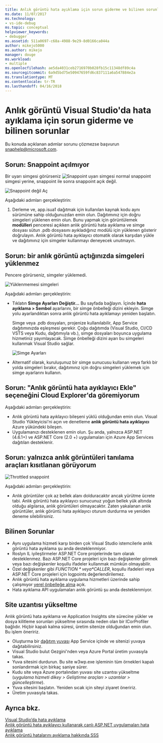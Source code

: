 ```yaml
---
title: Anlık görüntü hata ayıklama için sorun giderme ve bilinen sorunlar | Microsoft Docs
ms.date: 11/07/2017
ms.technology:
- vs-ide-debug
ms.topic: conceptual
helpviewer_keywords:
- debugger
ms.assetid: 511a0697-c68a-4988-9e29-8d0166ca044a
author: mikejo5000
ms.author: mikejo
manager: douge
ms.workload:
- multiple
ms.openlocfilehash: ae5da4031ceb2716970b028fb15c11348df89c4a
ms.sourcegitcommit: 6a9d5bd75e50947659fd6c837111a6a547884e2a
ms.translationtype: MT
ms.contentlocale: tr-TR
ms.lasthandoff: 04/16/2018
---
```

# <a name="troubleshooting-and-known-issues-for-snapshot-debugging-in-visual-studio"></a>Anlık görüntü Visual Studio'da hata ayıklama için sorun giderme ve bilinen sorunlar

Bu konuda açıklanan adımlar sorunu çözmezse başvurun snaphelp@microsoft.com.

## <a name="issue-snappoint-does-not-turn-on"></a>Sorun: Snappoint açılmıyor

Bir uyarı simgesi görürseniz ![Snappoint uyarı simgesi](../debugger/media/snapshot-troubleshooting-snappoint-warning-icon.png "Snappoint uyarı simgesi") normal snappoint simgesi yerine, snappoint ile sonra snappoint açık değil.

![Snappoint değil Aç](../debugger/media/snapshot-troubleshooting-dont-turn-on.png "Snappoint değil Aç")

Aşağıdaki adımları gerçekleştirin:

1. Derleme ve, app.isua1 dağıtmak için kullanılan kaynak kodu aynı sürümüne sahip olduğunuzdan emin olun. Dağıtımınız için doğru simgeleri yüklenen emin olun. Bunu yapmak için görüntülemek **modülleri** penceresi açıkken anlık görüntü hata ayıklama ve simge dosyası sütun .pdb dosyasını ayıkladığınız modülü için yüklenen gösterir doğrulayın. Anlık görüntü hata ayıklayıcı otomatik olarak karşıdan yükle ve dağıtımınız için simgeler kullanmayı deneyecek unutmayın.

## <a name="issue-symbols-do-not-load-when-i-open-a-snapshot"></a>Sorun: bir anlık görüntü açtığınızda simgeleri yüklenmez

Pencere görürseniz, simgeler yüklemedi.

![Yüklenmemesi simgeleri](../debugger/media/snapshot-troubleshooting-symbols-wont-load.png "yüklenmemesi semboller")

Aşağıdaki adımları gerçekleştirin:

- Tıklatın **Simge Ayarları Değiştir...** Bu sayfada bağlayın. İçinde **hata ayıklama > Sembol** ayarlarını, bir simge önbelleği dizini ekleyin. Simge yolu ayarlandıktan sonra anlık görüntü hata ayıklamayı yeniden başlatın.

   Simge veya .pdb dosyaları, projenize kullanılabilir, App Service dağıtımınızda eşleşmesi gerekir. Çoğu dağıtımda (Visual Studio, CI/CD VSTS veya Kudu, dağıtımıyla vb.), simge dosyaları boyunca uygulama hizmetiniz yayımlayacak. Simge önbelleği dizini ayarı bu simgeleri kullanmak Visual Studio sağlar.

   ![Simge Ayarları](../debugger/media/snapshot-troubleshooting-symbol-settings.png "simge ayarları")

- Alternatif olarak, kuruluşunuz bir simge sunucusu kullanan veya farklı bir yolda simgeleri bırakır, dağıtımınız için doğru simgeleri yüklemek için simge ayarlarını kullanın.

## <a name="issue-i-cannot-see-the-attach-snapshot-debugger-option-in-the-cloud-explorer"></a>Sorun: "Anlık görüntü hata ayıklayıcı Ekle" seçeneğini Cloud Explorer'da göremiyorum

Aşağıdaki adımları gerçekleştirin:

- Anlık görüntü hata ayıklayıcı bileşeni yüklü olduğundan emin olun. Visual Studio Yükleyicisi'ni açın ve denetleme **anlık görüntü hata ayıklayıcı** Azure yükündeki bileşen.
- Uygulamanızı desteklenen emin olun. Şu anda, yalnızca ASP.NET (4.6.1+) ve ASP.NET Core (2.0 +) uygulamaları için Azure App Services dağıtılan desteklenir.

## <a name="issue-i-only-see-throttled-snapshots-in-the-diagnostic-tools"></a>Sorun: yalnızca anlık görüntüleri tanılama araçları kısıtlanan görüyorum

![Throttled snappoint](../debugger/media/snapshot-troubleshooting-throttled-snapshots.png "snappoint kısıtlanan")

Aşağıdaki adımları gerçekleştirin:

- Anlık görüntüler çok az bellek alanı dolduracaktır ancak yürütme ücrete tabi. Anlık görüntü hata ayıklayıcı sunucunuz yoğun bellek yük altında olduğu algılarsa, anlık görüntüleri olmayacaktır. Zaten yakalanan anlık görüntüler, anlık görüntü hata ayıklayıcı oturum durdurma ve yeniden deneme silebilirsiniz.

## <a name="known-issues"></a>Bilinen Sorunlar

- Aynı uygulama hizmeti karşı birden çok Visual Studio istemcilerle anlık görüntü hata ayıklama şu anda desteklenmiyor.
- Roslyn IL iyileştirmeler ASP.NET Core projelerinde tam olarak desteklenmez. Bazı ASP.NET Core projeleri için bazı değişkenler görmek veya bazı değişkenler koşullu ifadeler kullanmak mümkün olmayabilir. 
- Özel değişkenler gibi *$FUNCTION* veya *$CALLER*, koşullu ifadeleri veya ASP.NET Core projeleri için logpoints değerlendirilemez.
- Anlık görüntü hata ayıklama uygulama hizmetleri üzerinde sahip çalışmıyor [yerel önbelleğe alma](/azure/app-service/app-service-local-cache) açık.
- Hata ayıklama API uygulamaları anlık görüntü şu anda desteklenmiyor.

## <a name="site-extension-upgrade"></a>Site uzantısı yükseltme

Anlık görüntü hata ayıklama ve Application Insights site sürecine yükler ve dosya kilitleme sorunları yükseltme sırasında neden olan bir ICorProfiler bağlıdır. Hiçbir kapalı kalma süresi, üretim sitenize olduğundan emin olun. Bu işlem öneririz.

- Oluşturma bir [dağıtım yuvası](/azure/app-service/web-sites-staged-publishing) App Service içinde ve sitenizi yuvaya dağıtabilirsiniz.
- Visual Studio bulut Gezgini'nden veya Azure Portal üretim yuvasıyla takas.
- Yuva sitesini durdurun. Bu site w3wp.exe işleminin tüm örnekleri kapalı sonlandırmak için birkaç saniye sürer.
- Kudu site veya Azure portalından yuvası site uzantısı yükseltme (*uygulama hizmeti dikey > Geliştirme araçları > uzantılar > güncelleştirme*).
- Yuva sitesini başlatın. Yeniden sıcak için siteyi ziyaret öneririz.
- Üretim yuvasıyla takas.

## <a name="see-also"></a>Ayrıca bkz.

[Visual Studio’da hata ayıklama](../debugger/index.md)  
[Anlık görüntü hata ayıklayıcı kullanarak canlı ASP.NET uygulamaları hata ayıklama](../debugger/debug-live-azure-applications.md)  
[Anlık görüntü hatalarını ayıklama hakkında SSS](../debugger/debug-live-azure-apps-faq.md)  
